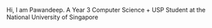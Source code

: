 Hi, I am Pawandeep. A Year 3 Computer Science + USP Student at the National University of Singapore
